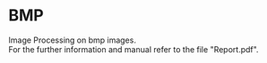 # BMP
Image Processing on bmp images. <br>
For the further information and manual refer to the file "Report.pdf".